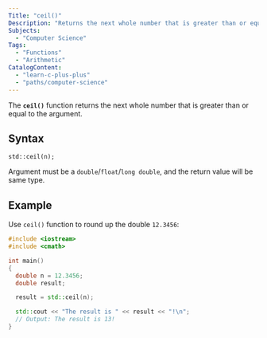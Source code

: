 ```yaml
---
Title: "ceil()"
Description: "Returns the next whole number that is greater than or equal to the argument."
Subjects:
  - "Computer Science"
Tags:
  - "Functions"
  - "Arithmetic"
CatalogContent:
  - "learn-c-plus-plus"
  - "paths/computer-science"
---
```


The **`ceil()`** function returns the next whole number that is greater than or equal to the argument.

## Syntax

```pseudo
std::ceil(n);
```

Argument must be a `double`/`float`/`long double`, and the return value will be same type.

## Example

Use `ceil()` function to round up the double `12.3456`:

```cpp
#include <iostream>
#include <cmath>

int main()
{
  double n = 12.3456;
  double result;

  result = std::ceil(n);

  std::cout << "The result is " << result << "!\n";
  // Output: The result is 13!
}
```
